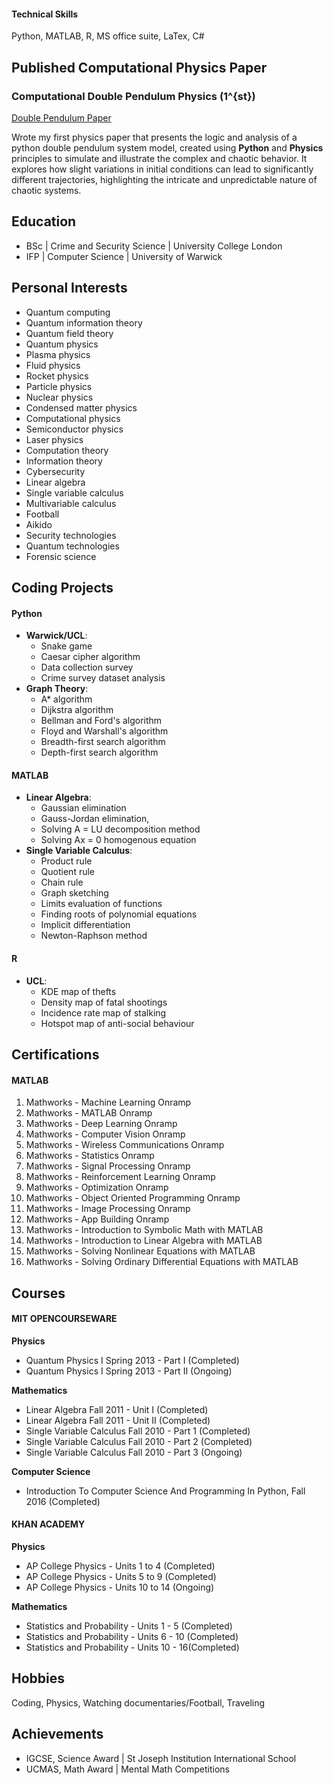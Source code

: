 
#### Technical Skills
Python, MATLAB, R, MS office suite, LaTex, C# 

## Published Computational Physics Paper

### Computational Double Pendulum Physics (1^{st})
[Double Pendulum Paper](https://www.academia.edu/116050319/Computational_Double_Pendulum_Physics)

Wrote my first physics paper that presents the logic and analysis of a python double pendulum system model, created using **Python** and **Physics** principles to simulate and illustrate the complex and chaotic behavior. It explores how slight variations in initial conditions can lead to significantly different trajectories, highlighting the intricate and unpredictable nature of chaotic systems.

## Education
- BSc | Crime and Security Science | University College London
- IFP | Computer Science | University of Warwick 
  
## Personal Interests
* Quantum computing
* Quantum information theory
* Quantum field theory
* Quantum physics
* Plasma physics
* Fluid physics
* Rocket physics
* Particle physics
* Nuclear physics
* Condensed matter physics
* Computational physics
* Semiconductor physics
* Laser physics
* Computation theory
* Information theory
* Cybersecurity
* Linear algebra
* Single variable calculus
* Multivariable calculus
* Football
* Aikido
* Security technologies
* Quantum technologies
* Forensic science

## Coding Projects

#### Python
- **Warwick/UCL**:
  - Snake game
  - Caesar cipher algorithm
  - Data collection survey
  - Crime survey dataset analysis
- **Graph Theory**:
  - A* algorithm
  - Dijkstra algorithm
  - Bellman and Ford's algorithm
  - Floyd and Warshall's algorithm
  - Breadth-first search algorithm
  - Depth-first search algorithm

#### MATLAB
- **Linear Algebra**:
  - Gaussian elimination
  - Gauss-Jordan elimination,
  - Solving A = LU decomposition method
  - Solving Ax = 0 homogenous equation
- **Single Variable Calculus**:
  - Product rule
  - Quotient rule
  - Chain rule
  - Graph sketching
  - Limits evaluation of functions
  - Finding roots of polynomial equations
  - Implicit differentiation
  - Newton-Raphson method

#### R
- **UCL**:
  - KDE map of thefts
  - Density map of fatal shootings
  - Incidence rate map of stalking
  - Hotspot map of anti-social behaviour

## Certifications

#### MATLAB
1. Mathworks - Machine Learning Onramp
2. Mathworks - MATLAB Onramp
3. Mathworks - Deep Learning Onramp
4. Mathworks - Computer Vision Onramp
5. Mathworks - Wireless Communications Onramp
6. Mathworks - Statistics Onramp
7. Mathworks - Signal Processing Onramp
8. Mathworks - Reinforcement Learning Onramp
9. Mathworks - Optimization Onramp
10. Mathworks - Object Oriented Programming Onramp
11. Mathworks - Image Processing Onramp
12. Mathworks - App Building Onramp
13. Mathworks - Introduction to Symbolic Math with MATLAB
14. Mathworks - Introduction to Linear Algebra with MATLAB
15. Mathworks - Solving Nonlinear Equations with MATLAB
16. Mathworks - Solving Ordinary Differential Equations with MATLAB

## Courses

#### MIT OPENCOURSEWARE

**Physics**
* Quantum Physics I Spring 2013 - Part I (Completed)
* Quantum Physics I Spring 2013 - Part II (Ongoing)

**Mathematics**
* Linear Algebra Fall 2011 - Unit I (Completed)
* Linear Algebra Fall 2011 - Unit II (Completed)
* Single Variable Calculus Fall 2010 - Part 1 (Completed)
* Single Variable Calculus Fall 2010 - Part 2 (Completed)
* Single Variable Calculus Fall 2010 - Part 3 (Ongoing)

**Computer Science**
* Introduction To Computer Science And Programming In Python, Fall 2016 (Completed)

#### KHAN ACADEMY

**Physics**
* AP College Physics - Units 1 to 4 (Completed)
* AP College Physics - Units 5 to 9 (Completed)
* AP College Physics - Units 10 to 14 (Ongoing)
       
**Mathematics**
* Statistics and Probability - Units 1 - 5 (Completed)
* Statistics and Probability - Units 6 - 10 (Completed)
* Statistics and Probability - Units 10 - 16(Completed)

## Hobbies
Coding, Physics, Watching documentaries/Football, Traveling

## Achievements
* IGCSE, Science Award | St Joseph Institution International School
* UCMAS, Math Award | Mental Math Competitions 

